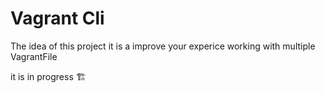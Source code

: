 # Vagrant Cli

The idea of this project it is a improve your experice working with multiple VagrantFile

it is in progress 🏗
